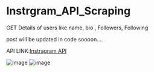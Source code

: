 # Instrgram_API_Scraping

GET Details of users like name, bio , Followers, Following 

post will be updated in code soooon....

API LINK:[Instragram API](https://rapidapi.com/fariswdcash@gmail.com/api/instagram-profile1/)

![image](https://user-images.githubusercontent.com/82018964/152640182-e5274d7d-6fd8-46dc-969e-0ff6ac9c3fc2.png)
![image](https://user-images.githubusercontent.com/82018964/152640191-8e915cab-08df-4d2e-8edd-504a18286c4f.png)
